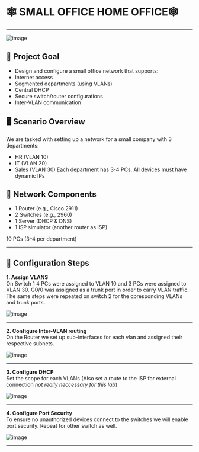 # 🕸️ SMALL OFFICE HOME OFFICE🕸️

---
![image](https://github.com/user-attachments/assets/6acdaed1-e891-4abb-90c1-a0f84bc71d84)

## 🎯 Project Goal
- Design and configure a small office network that supports:
- Internet access
- Segmented departments (using VLANs)
- Central DHCP
- Secure switch/router configurations
- Inter-VLAN communication

## 🖥️ Scenario Overview
We are tasked with setting up a network for a small company with 3 departments:
- HR (VLAN 10)
- IT (VLAN 20)
- Sales (VLAN 30)
Each department has 3-4 PCs. All devices must have dynamic IPs

## 🧱 Network Components

- 1 Router (e.g., Cisco 2911)
- 2 Switches (e.g., 2960)
- 1 Server (DHCP & DNS)
- 1 ISP simulator (another router as ISP)

10 PCs (3–4 per department)

---

## 🔧 Configuration Steps

**1. Assign VLANS**
<br>
On Switch 1 4 PCs were assigned to VLAN 10 and 3 PCs were assigned to VLAN 30. G0/0 was assigned as a trunk port in order to carry VLAN traffic. The same steps were repeated on switch 2 for the cpresponding VLANs and trunk ports.

![image](https://github.com/user-attachments/assets/c8229833-8492-4c95-9ece-2c372da35f07)

---

**2. Configure Inter-VLAN routing**
<br>
On the Router we set up sub-interfaces for each vlan and assigned their respective subnets.

![image](https://github.com/user-attachments/assets/582d6d53-91fa-4bfa-b9b6-98601bdc1a90)

---

**3. Configure DHCP**
<br>
Set the scope for each VLANs (Also set a route to the ISP for external connection *not really neccessary for this lab*)

![image](https://github.com/user-attachments/assets/2a5c6a3b-d09b-4b4e-86d2-21f452cb2bfd)


---

**4. Configure Port Security**
<br>
To ensure no unauthorized devices connect to the switches we will enable port security. Repeat for other switch as well. 

![image](https://github.com/user-attachments/assets/19d15659-6cd6-4be6-8023-5edb2b40bf0d)


---







